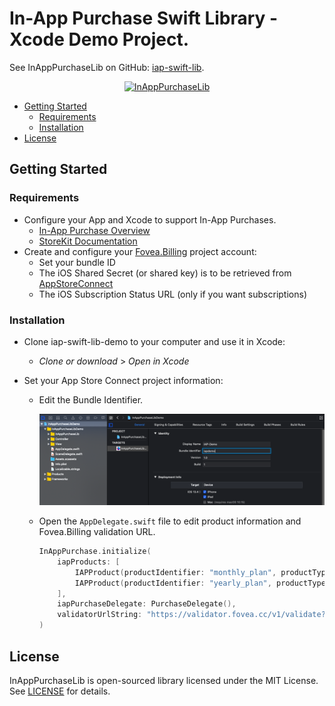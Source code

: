 # In-App Purchase Swift Library - Xcode Demo Project.
See InAppPurchaseLib on GitHub: [iap-swift-lib](https://github.com/iridescent-dev/iap-swift-lib).

<p align="center">
  <a href="https://github.com/iridescent-dev/iap-swift-lib">
    <img src="https://github.com/iridescent-dev/iap-swift-lib/blob/main/img/InAppPurchaseLib.png?raw=true" width="640" title="InAppPurchaseLib">
  </a>
</p>

- [Getting Started](#getting-started)
  - [Requirements](#requirements)
  - [Installation](#installation)
- [License](#license)


## Getting Started

### Requirements
* Configure your App and Xcode to support In-App Purchases.
  * [In-App Purchase Overview](https://developer.apple.com/in-app-purchase)
  * [StoreKit Documentation](https://developer.apple.com/documentation/storekit/in-app_purchase)
* Create and configure your [Fovea.Billing](https://billing.fovea.cc) project account:
  * Set your bundle ID
  * The iOS Shared Secret (or shared key) is to be retrieved from [AppStoreConnect](https://appstoreconnect.apple.com/)
  * The iOS Subscription Status URL (only if you want subscriptions)


### Installation
* Clone iap-swift-lib-demo to your computer and use it in Xcode:
  * *Clone or download* > *Open in Xcode*
  
* Set your App Store Connect project information:
  * Edit the Bundle Identifier.
    <p align="center">
      <img src="screenshot.png" width="640" title="screenshot">
    </p>
  * Open the `AppDelegate.swift` file to edit product information and Fovea.Billing validation URL.
  
    ``` swift
    InAppPurchase.initialize(
        iapProducts: [
            IAPProduct(productIdentifier: "monthly_plan", productType: .autoRenewableSubscription),
            IAPProduct(productIdentifier: "yearly_plan", productType: .autoRenewableSubscription)
        ],
        iapPurchaseDelegate: PurchaseDelegate(),
        validatorUrlString: "https://validator.fovea.cc/v1/validate?appName=iapdemo&apiKey=12345678"
    )
    ```


## License
InAppPurchaseLib is open-sourced library licensed under the MIT License. See [LICENSE](LICENSE) for details.
